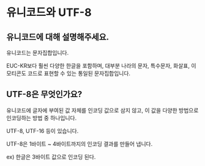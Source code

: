 # 유니코드와 UTF-8

## 유니코드에 대해 설명해주세요.

유니코드는 문자집합입니다.

EUC-KR보다 훨씬 다양한 한글을 포함하며, 대부분 나라의 문자, 특수문자, 화살표, 이모티콘도 코드로 표현할 수 있는 통일된 문자집합입니다.

## UTF-8은 무엇인가요?

유니코드에 글자에 부여된 값 자체를 인코딩 값으로 삼지 않고, 이 값을 다양한 방법으로 인코딩하는 방법 중 하나입니다.

UTF-8, UTF-16 등이 있습니다.

UTF-8은 1바이트 ~ 4바이트까지의 인코딩 결과를 만들어 냅니다.

ex) 한글은 3바이트 값으로 인코딩 된다.